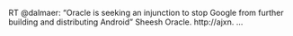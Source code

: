 <!--
id: 946049716
link: http://kevinisom.info/post/946049716/rt-dalmaer-oracle-is-seeking-an-injunction-to
slug: rt-dalmaer-oracle-is-seeking-an-injunction-to
date: Fri Aug 13 2010 18:24:15 GMT+1200 (NZST)
raw: {"blog_name":"kevinisom","id":946049716,"post_url":"http://kevinisom.info/post/946049716/rt-dalmaer-oracle-is-seeking-an-injunction-to","slug":"rt-dalmaer-oracle-is-seeking-an-injunction-to","type":"text","date":"2010-08-13 06:24:15 GMT","timestamp":1281680655,"state":"published","format":"html","reblog_key":"fWHfEcV4","tags":[],"short_url":"http://tmblr.co/Zw68YyuOvAq","highlighted":[],"feed_item":"http://twitter.com/kev_nz/statuses/21019688261","from_feed_id":"650289","note_count":0,"title":null,"body":"<p>RT @dalmaer: &#8220;Oracle is seeking an injunction to stop Google from further building and distributing Android&#8221; Sheesh Oracle. http://ajxn. &#8230;</p>"}
publish: 2010-08-013
tags: 
title: null
-->


RT @dalmaer: “Oracle is seeking an injunction to stop Google from
further building and distributing Android” Sheesh Oracle. http://ajxn. …


